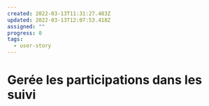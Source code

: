 ```yaml
---
created: 2022-03-13T11:31:27.483Z
updated: 2022-03-13T12:07:53.418Z
assigned: ""
progress: 0
tags:
  - user-story
---
```


# Gerée les participations dans les suivi

